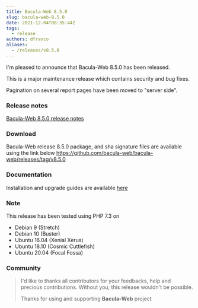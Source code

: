 ```yaml
---
title: Bacula-Web 8.5.0
slug: bacula-web-8.5.0
date: 2021-12-04T08:35:44Z
tags:
  - release
authors: dfranco
aliases:
  - /releases/v8.5.0
---
```


I'm pleased to announce that Bacula-Web 8.5.0 has been released.

<!-- truncate -->

This is a major maintenance release which contains security and bug fixes.

Pagination on several report pages have been moved to "server side".

### Release notes

[Bacula-Web 8.5.0 release notes](https://github.com/bacula-web/bacula-web/releases/tag/v8.5.0)

### Download

Bacula-Web release 8.5.0 package, and sha signature files are available using the link below
https://github.com/bacula-web/bacula-web/releases/tag/v8.5.0

### Documentation

Installation and upgrade guides are available [here](https://docs.bacula-web.org/en/latest/)

### Note

This release has been tested using PHP 7.3 on

- Debian 9 (Stretch)
- Debian 10 (Buster)
- Ubuntu 16.04 (Xenial Xerus)
- Ubuntu 18.10 (Cosmic Cuttlefish)
- Ubuntu 20.04 (Focal Fossa)

### Community

> I'd like to thanks all contributors for your feedbacks, help and precious contributions.
> Without you, this release wouldn't be possible.
>
> Thanks for using and supporting **Bacula-Web** project
